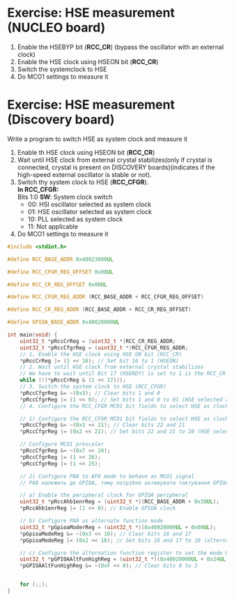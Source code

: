 
# Exercise: HSE measurement (NUCLEO board)
1. Enable the HSEBYP bit (**RCC_CR**) (bypass the oscillator with an external clock)
2. Enable the HSE clock using HSEON bit (**RCC_CR**)
3. Switch the systemclock to HSE
4. Do MCO1 settings to measure it

# Exercise: HSE measurement (Discovery board)
Write a program to switch HSE as system clock and measure it

1. Enable th HSE clock using HSEON bit (**RCC_CR**)
2. Wait until HSE clock from external crystal stabilizes(only if crystal is connected, crystal is present on DISCOVERY boards)(indicates if the high-speed external oscillator is stable or not).
3. Switch thy system clock to HSE (**RCC_CFGR**).  
   **In RCC_CFGR:**  
   Bits 1:0 **SW**: System clock switch  
    - 00: HSI oscillator selected as system clock
    - 01: HSE oscillator selected as system clock
    - 10: PLL selected as system clock
    - 11: Not applicable
4. Do MCO1 settings to measure it

```c
#include <stdint.h>

#define RCC_BASE_ADDR 0x40023800UL

#define RCC_CFGR_REG_OFFSET 0x08UL

#define RCC_CR_REG_OFFSET 0x00UL

#define RCC_CFGR_REG_ADDR (RCC_BASE_ADDR + RCC_CFGR_REG_OFFSET)

#define RCC_CR_REG_ADDR (RCC_BASE_ADDR + RCC_CR_REG_OFFSET)

#define GPIOA_BASE_ADDR 0x40020000UL

int main(void) {
    uint32_t *pRccCrReg = (uint32_t *)RCC_CR_REG_ADDR;
    uint32_t *pRccCfgrReg = (uint32_t *)RCC_CFGR_REG_ADDR;
    // 1. Enable the HSE clock using HSE ON bit (RCC_CR)
    *pRccCrReg |= (1 << 16); // Set bit 16 to 1 (HSEON)
    // 2. Wait until HSE clock from external crystal stabilizes
    // We have to wait until Bit 17 (HSERDY) is set to 1 is the RCC_CR register
    while (!(*pRccCrReg & (1 << 17)));
    // 3. Switch the system clock to HSE (RCC_CFGR)
    *pRccCfgrReg &= ~(0x3); // Clear bits 1 and 0
    *pRccCfgrReg |= (1 << 0); // Set bits 1 and 0 to 01 (HSE selected as system clock)
    // 4. Configure the RCC_CFGR MCO1 bit fields to select HSE as clock source

    // 1) Configure the RCC_CFGR MCO1 bit fields to select HSE as clock source
    *pRccCfgrReg &= ~(0x3 << 21); // Clear bits 22 and 21
    *pRccCfgrReg |= (0x2 << 21); // Set bits 22 and 21 to 10 (HSE selected as MCO1 clock source)

    // Configure MCO1 prescaler
    *pRccCfgrReg &= ~(0x7 << 24);
    *pRccCfgrReg |= (1 << 26); 
    *pRccCfgrReg |= (1 << 25); 

    // 2) Configure PA8 to AF0 mode to behave as MCO1 signal
    // PA8 належить до GPIOA, тому потрібно активувати тактування GPIOA

    // a) Enable the peripheral clock for GPIOA peripheral
    uint32_t *pRccAhb1enrReg = (uint32_t *)(RCC_BASE_ADDR + 0x30UL);
    *pRccAhb1enrReg |= (1 << 0); // Enable GPIOA clock

    // b) Configure PA8 as alternate function mode
    uint32_t *pGpioaModerReg = (uint32_t *)(0x40020000UL + 0x00UL);
    *pGpioaModeReg &= ~(0x3 << 16); // Clear bits 16 and 17
    *pGpioaModeReg |= (0x2 << 16); // Set bits 16 and 17 to 10 (alternate function mode)

    // c) Configure the alternation function register to set the mode 0 for PA8
    uint32_t *pGPIOAAltFunHighReg = (uint32_t *)(0x40020000UL + 0x24UL);
    *pGPIOAAltFunHighReg &= ~(0xF << 0); // Clear bits 0 to 3


    for (;;);
}
```